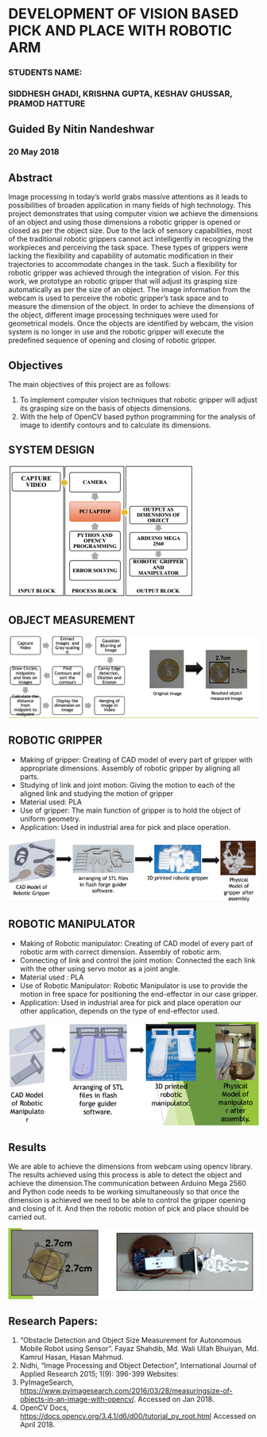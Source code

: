 # DEVELOPMENT OF VISION BASED PICK AND PLACE WITH ROBOTIC ARM

### STUDENTS NAME: 
### SIDDHESH GHADI, KRISHNA GUPTA, KESHAV GHUSSAR, PRAMOD HATTURE

## Guided By Nitin Nandeshwar
### 20 May 2018

## Abstract

Image processing in today’s world grabs massive attentions as it
leads to possibilities of broaden application in many fields of high technology. This project demonstrates that using computer vision we achieve the dimensions of an object and using those dimensions a robotic gripper is opened or closed as per the object size. Due to the lack of sensory capabilities, most of the traditional robotic grippers cannot act intelligently in recognizing the workpieces and perceiving the task space. These types of grippers were lacking the flexibility and capability of automatic modification in their trajectories to accommodate changes in the task. Such a flexibility for robotic gripper was achieved through the integration of vision.
For this work, we prototype an robotic gripper that will adjust its grasping size automatically as per the size of an object. The
image information from the webcam is used to perceive the
robotic gripper’s task space and to measure the dimension of the
object. In order to achieve the dimensions of the object, different image processing techniques were used for geometrical models. Once the objects are identified by webcam, the vision system is no longer in use and the robotic gripper will execute the predefined sequence of opening and closing of robotic gripper.

## Objectives

The main objectives of this project are as follows:
1. To implement computer vision techniques that robotic gripper
will adjust its grasping size on the basis of objects dimensions.
2. With the help of OpenCV based python programming for the
analysis of image to identify contours and to calculate its
dimensions.

## SYSTEM DESIGN

![Figure 1](Images/1.PNG)

## OBJECT MEASUREMENT

![Figure 2](Images/2.PNG)

## ROBOTIC GRIPPER

* Making of gripper: Creating of CAD model of every part of gripper with appropriate dimensions. Assembly of robotic gripper by aligning all parts.
* Studying of link and joint motion: Giving the motion to each of the aligned link and studying the motion of gripper
* Material used: PLA
* Use of gripper: The main function of gripper is to hold the object of uniform geometry.
* Application: Used in industrial area for pick and place operation.

![Figure 3](Images/3.PNG)

## ROBOTIC MANIPULATOR

* Making of Robotic manipulator: Creating of CAD model of every
part of robotic arm with correct dimension. Assembly of robotic
arm.
* Connecting of link and control the joint motion: Connected the
each link with the other using servo motor as a joint angle.
* Material used : PLA
* Use of Robotic Manipulator: Robotic Manipulator is use to provide the motion in free space for positioning the end-effector in our
case gripper.
* Application: Used in industrial area for pick and place operation our other application, depends on the type of end-effector used.

![Figure 4](Images/4.PNG)

## Results

We are able to achieve the dimensions from webcam using opencv library. The results achieved using this process is able to detect the object and achieve the dimension.The communication between Arduino Mega 2560 and Python code needs to be working simultaneously so that once the dimension is achieved we need to be able to control the gripper opening and closing of it. And then the robotic motion of pick and place should be carried out.

![Figure 5](Images/5.PNG)

## Research Papers:

1. “Obstacle Detection and Object Size Measurement for Autonomous Mobile
Robot using Sensor”. Fayaz Shahdib, Md. Wali Ullah Bhuiyan, Md. Kamrul
Hasan, Hasan Mahmud.
2. Nidhi, “Image Processing and Object Detection”, International Journal of
Applied Research 2015; 1(9): 396-399
Websites:
3. PyImageSearch, https://www.pyimagesearch.com/2016/03/28/measuringsize-of-objects-in-an-image-with-opencv/. Accessed on Jan 2018.
4. OpenCV Docs, https://docs.opencv.org/3.4.1/d6/d00/tutorial_py_root.html
Accessed on April 2018.
